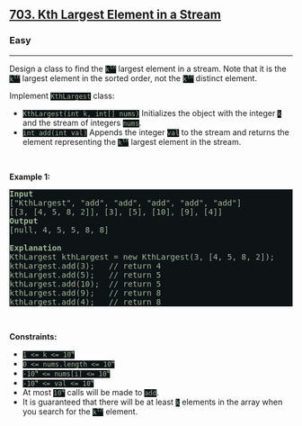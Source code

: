 <h2><a href="https://leetcode.com/problems/kth-largest-element-in-a-stream/">703. Kth Largest Element in a Stream</a></h2><h3>Easy</h3><hr><div><p>Design a class to find the <code style="background-color: rgb(14, 19, 22) !important; color: rgb(160, 185, 157) !important;">k<sup>th</sup></code> largest element in a stream. Note that it is the <code style="background-color: rgb(14, 19, 22) !important; color: rgb(160, 185, 157) !important;">k<sup>th</sup></code> largest element in the sorted order, not the <code style="background-color: rgb(14, 19, 22) !important; color: rgb(160, 185, 157) !important;">k<sup>th</sup></code> distinct element.</p>

<p>Implement <code style="background-color: rgb(14, 19, 22) !important; color: rgb(160, 185, 157) !important;">KthLargest</code> class:</p>

<ul>
	<li><code style="background-color: rgb(14, 19, 22) !important; color: rgb(160, 185, 157) !important;">KthLargest(int k, int[] nums)</code> Initializes the object with the integer <code style="background-color: rgb(14, 19, 22) !important; color: rgb(160, 185, 157) !important;">k</code> and the stream of integers <code style="background-color: rgb(14, 19, 22) !important; color: rgb(160, 185, 157) !important;">nums</code>.</li>
	<li><code style="background-color: rgb(14, 19, 22) !important; color: rgb(160, 185, 157) !important;">int add(int val)</code> Appends the integer <code style="background-color: rgb(14, 19, 22) !important; color: rgb(160, 185, 157) !important;">val</code> to the stream and returns the element representing the <code style="background-color: rgb(14, 19, 22) !important; color: rgb(160, 185, 157) !important;">k<sup>th</sup></code> largest element in the stream.</li>
</ul>

<p>&nbsp;</p>
<p><strong>Example 1:</strong></p>

<pre style="background-color: rgb(14, 19, 22) !important; color: rgb(160, 186, 156) !important;"><strong>Input</strong>
["KthLargest", "add", "add", "add", "add", "add"]
[[3, [4, 5, 8, 2]], [3], [5], [10], [9], [4]]
<strong>Output</strong>
[null, 4, 5, 5, 8, 8]

<strong>Explanation</strong>
KthLargest kthLargest = new KthLargest(3, [4, 5, 8, 2]);
kthLargest.add(3);   // return 4
kthLargest.add(5);   // return 5
kthLargest.add(10);  // return 5
kthLargest.add(9);   // return 8
kthLargest.add(4);   // return 8
</pre>

<p>&nbsp;</p>
<p><strong>Constraints:</strong></p>

<ul>
	<li><code style="background-color: rgb(14, 19, 22) !important; color: rgb(160, 185, 157) !important;">1 &lt;= k &lt;= 10<sup>4</sup></code></li>
	<li><code style="background-color: rgb(14, 19, 22) !important; color: rgb(160, 185, 157) !important;">0 &lt;= nums.length &lt;= 10<sup>4</sup></code></li>
	<li><code style="background-color: rgb(14, 19, 22) !important; color: rgb(160, 185, 157) !important;">-10<sup>4</sup> &lt;= nums[i] &lt;= 10<sup>4</sup></code></li>
	<li><code style="background-color: rgb(14, 19, 22) !important; color: rgb(160, 185, 157) !important;">-10<sup>4</sup> &lt;= val &lt;= 10<sup>4</sup></code></li>
	<li>At most <code style="background-color: rgb(14, 19, 22) !important; color: rgb(160, 185, 157) !important;">10<sup>4</sup></code> calls will be made to <code style="background-color: rgb(14, 19, 22) !important; color: rgb(160, 185, 157) !important;">add</code>.</li>
	<li>It is guaranteed that there will be at least <code style="background-color: rgb(14, 19, 22) !important; color: rgb(160, 185, 157) !important;">k</code> elements in the array when you search for the <code style="background-color: rgb(14, 19, 22) !important; color: rgb(160, 185, 157) !important;">k<sup>th</sup></code> element.</li>
</ul>
</div>